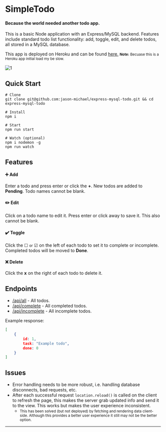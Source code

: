 # SimpleTodo
#### Because the world needed another todo app.

This is a basic Node application with an Express/MySQL backend. Features include standard todo list functionality: add, toggle, edit, and delete todos, all stored in a MySQL database.

This app is deployed on Heroku and can be found [here.](https://desolate-ravine-82175.herokuapp.com/)
<small><strong>Note:</strong> Becuase this is a Heroku app initial load my be slow.</small>

![1](https://user-images.githubusercontent.com/30272940/48655852-8c44cd00-e9e2-11e8-8f54-394877f4f30e.jpg)

## Quick Start
```
# Clone
git clone git@github.com:jason-michael/express-mysql-todo.git && cd express-mysql-todo

# Install
npm i

# Start
npm run start

# Watch (optional)
npm i nodemon -g
npm run watch
```

## Features
#### ➕ Add
Enter a todo and press enter or click the **+**. New todos are added to **Pending**. Todo names cannot be blank.

#### ✏️ Edit
Click on a todo name to edit it. Press enter or click away to save it. This also cannot be blank.

#### ✔️ Toggle
Click the ☐ <small>or</small> ☑ on the left of each todo to set it to complete or incomplete. Completed todos will be moved to **Done**.

#### ❌ Delete
Click the **x** on the right of each todo to delete it.

## Endpoints
- [/api/all](https://desolate-ravine-82175.herokuapp.com/api/all) - All todos.
- [/api/complete](https://desolate-ravine-82175.herokuapp.com/api/complete) - All completed todos.
- [/api/incomplete](https://desolate-ravine-82175.herokuapp.com/api/incomplete) - All incomplete todos.

Example response:
```json
[
    {
        id: 1,
        task: "Example todo",
        done: 0
    }
]
```

## Issues
- Error handling needs to be more robust, i.e. handling database disconnects, bad requests, etc.
- After each successful request `location.reload()` is called on the client to refresh the page, this makes the server grab updated info and send it to the view. This works but makes the user experience inconsistent.
    - <small>This has been solved (but not deployed) by fetching and rendering data client-side. Although this provides a better user experience it still may not be the better option.</small>

---
